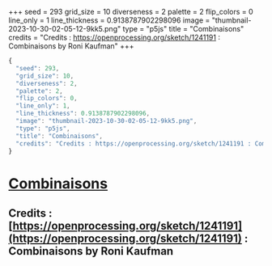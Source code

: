 +++
seed = 293
grid_size = 10
diverseness = 2
palette = 2
flip_colors = 0
line_only = 1
line_thickness = 0.9138787902298096
image = "thumbnail-2023-10-30-02-05-12-9kk5.png"
type = "p5js"
title = "Combinaisons"
credits = "Credits : https://openprocessing.org/sketch/1241191 : Combinaisons by Roni Kaufman"
+++




~~~javascript
{
  "seed": 293,
  "grid_size": 10,
  "diverseness": 2,
  "palette": 2,
  "flip_colors": 0,
  "line_only": 1,
  "line_thickness": 0.9138787902298096,
  "image": "thumbnail-2023-10-30-02-05-12-9kk5.png",
  "type": "p5js",
  "title": "Combinaisons",
  "credits": "Credits : https://openprocessing.org/sketch/1241191 : Combinaisons by Roni Kaufman"
}
~~~



# [Combinaisons](https://openprocessing.org/sketch/2066485)

## Credits : [https://openprocessing.org/sketch/1241191](https://openprocessing.org/sketch/1241191) : Combinaisons by Roni Kaufman 

